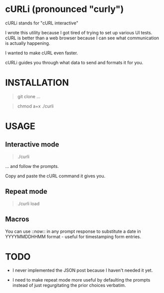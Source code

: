 # cURLi (pronounced "curly")

cURLi stands for "cURL interactive"

I wrote this utility because I got tired of trying to set up various UI tests. cURL is better than a web browser because I can see what communication is actually happening. 

I wanted to make cURL even faster.

cURLi guides you through what data to send and formats it for you.

# INSTALLATION

> git clone ...

> chmod a+x ./curli

# USAGE

## Interactive mode

> ./curli 

... and follow the prompts.

Copy and paste the cURL command it gives you.

## Repeat mode

> ./curli load <your-saved-request>

## Macros

You can use ::now:: in any prompt response to substitute a date in YYYYMMDDHHMM format - useful for timestamping form entries.

# TODO

* I never implemented the JSON post because I haven't needed it yet.

* I need to make repeat mode more useful by defaulting the prompts instead of just regurgitating the prior choices verbatim.